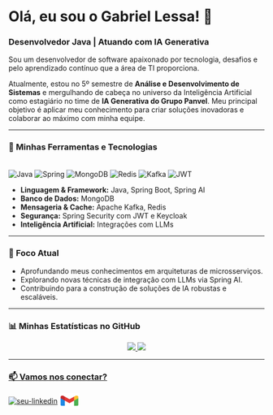 
# Olá, eu sou o Gabriel Lessa! 👋

### Desenvolvedor Java | Atuando com IA Generativa

Sou um desenvolvedor de software apaixonado por tecnologia, desafios e pelo aprendizado contínuo que a área de TI proporciona.

Atualmente, estou no 5º semestre de **Análise e Desenvolvimento de Sistemas** e mergulhando de cabeça no universo da Inteligência Artificial como estagiário no time de **IA Generativa do Grupo Panvel**. Meu principal objetivo é aplicar meu conhecimento para criar soluções inovadoras e colaborar ao máximo com minha equipe.

---

### 🚀 Minhas Ferramentas e Tecnologias

<div style="display: inline_block"><br>
  <img align="center" alt="Java" height="30" width="40" src="https://cdn.jsdelivr.net/gh/devicons/devicon/icons/java/java-original.svg">
  <img align="center" alt="Spring" height="30" width="40" src="https://cdn.jsdelivr.net/gh/devicons/devicon/icons/spring/spring-original.svg">
  <img align="center" alt="MongoDB" height="30" width="40" src="https://cdn.jsdelivr.net/gh/devicons/devicon/icons/mongodb/mongodb-original.svg">
  <img align="center" alt="Redis" height="30" width="40" src="https://cdn.jsdelivr.net/gh/devicons/devicon/icons/redis/redis-original.svg">
  <img align="center" alt="Kafka" height="30" width="40" src="https://cdn.jsdelivr.net/gh/devicons/devicon/icons/apachekafka/apachekafka-original.svg">
  <img align="center" alt="JWT" height="30" width="40" src="https://img.icons8.com/color/48/000000/json-web-token.png](https://www.google.com/url?sa=i&url=https%3A%2F%2Ficons8.com%2Ficons%2Fset%2Fjwt&psig=AOvVaw0-4duJKwKK2Aa3tnDqqueF&ust=1754049954217000&source=images&cd=vfe&opi=89978449&ved=0CBIQjRxqFwoTCJDBt7WH544DFQAAAAAdAAAAABAE)">
</div>

- **Linguagem & Framework:** Java, Spring Boot, Spring AI
- **Banco de Dados:** MongoDB
- **Mensageria & Cache:** Apache Kafka, Redis
- **Segurança:** Spring Security com JWT e Keycloak
- **Inteligência Artificial:** Integrações com LLMs

---

### 🎯 Foco Atual

- Aprofundando meus conhecimentos em arquiteturas de microsserviços.
- Explorando novas técnicas de integração com LLMs via Spring AI.
- Contribuindo para a construção de soluções de IA robustas e escaláveis.

---

### 📊 Minhas Estatísticas no GitHub

<div align="center">
  <a href="https://github.com/seu-usuario-github">
  <img height="180em" src="https://github-readme-stats.vercel.app/api?username=seu-usuario-github&show_icons=true&theme=dracula&include_all_commits=true&count_private=true"/>
  <img height="180em" src="https://github-readme-stats.vercel.app/api/top-langs/?username=seu-usuario-github&layout=compact&langs_count=7&theme=dracula"/>
</div>

---

### 📫 Vamos nos conectar?

<p align="left">
<a href="https://www.linkedin.com/in/seu-linkedin/" target="blank"><img align="center" src="https://raw.githubusercontent.com/rahuldkjain/github-profile-readme-generator/master/src/images/icons/Social/linked-in-alt.svg" alt="seu-linkedin" height="30" width="40" /></a>
<a href="mailto:seu-email@exemplo.com" target="blank"><img align="center" src="https://raw.githubusercontent.com/rahuldkjain/github-profile-readme-generator/master/src/images/icons/Social/gmail.svg" alt="seu-email" height="30" width="40" /></a>
</p>
